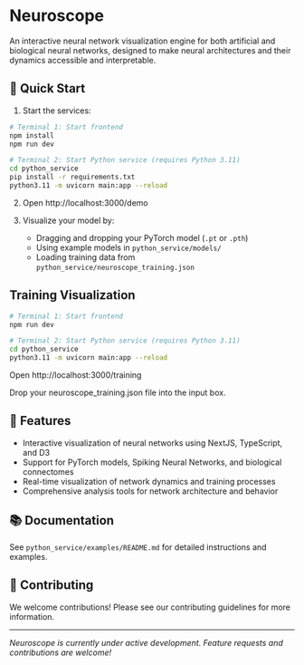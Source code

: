 # Neuroscope

An interactive neural network visualization engine for both artificial and biological neural networks, designed to make neural architectures and their dynamics accessible and interpretable.

## 🚀 Quick Start

1. Start the services:
```bash
# Terminal 1: Start frontend
npm install
npm run dev

# Terminal 2: Start Python service (requires Python 3.11)
cd python_service
pip install -r requirements.txt
python3.11 -m uvicorn main:app --reload
```

2. Open http://localhost:3000/demo

3. Visualize your model by:
   - Dragging and dropping your PyTorch model (`.pt` or `.pth`)
   - Using example models in `python_service/models/`
   - Loading training data from `python_service/neuroscope_training.json`

## Training Visualization
```bash
# Terminal 1: Start frontend
npm run dev
```

```bash
# Terminal 2: Start Python service (requires Python 3.11)
cd python_service
python3.11 -m uvicorn main:app --reload
```

Open http://localhost:3000/training

Drop your neuroscope_training.json file into the input box.

## 🎯 Features

- Interactive visualization of neural networks using NextJS, TypeScript, and D3
- Support for PyTorch models, Spiking Neural Networks, and biological connectomes
- Real-time visualization of network dynamics and training processes
- Comprehensive analysis tools for network architecture and behavior

## 📚 Documentation

See `python_service/examples/README.md` for detailed instructions and examples.

## 🤝 Contributing

We welcome contributions! Please see our contributing guidelines for more information.

---
*Neuroscope is currently under active development. Feature requests and contributions are welcome!*
